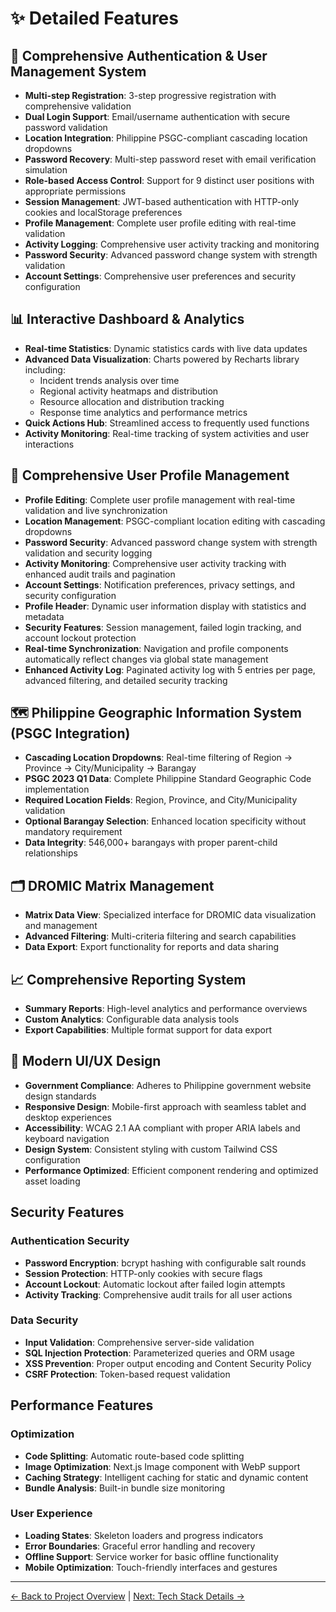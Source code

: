# ✨ Detailed Features

## 🔐 Comprehensive Authentication & User Management System
- **Multi-step Registration**: 3-step progressive registration with comprehensive validation
- **Dual Login Support**: Email/username authentication with secure password validation
- **Location Integration**: Philippine PSGC-compliant cascading location dropdowns
- **Password Recovery**: Multi-step password reset with email verification simulation
- **Role-based Access Control**: Support for 9 distinct user positions with appropriate permissions
- **Session Management**: JWT-based authentication with HTTP-only cookies and localStorage preferences
- **Profile Management**: Complete user profile editing with real-time validation
- **Activity Logging**: Comprehensive user activity tracking and monitoring
- **Password Security**: Advanced password change system with strength validation
- **Account Settings**: Comprehensive user preferences and security configuration

## 📊 Interactive Dashboard & Analytics
- **Real-time Statistics**: Dynamic statistics cards with live data updates
- **Advanced Data Visualization**: Charts powered by Recharts library including:
  - Incident trends analysis over time
  - Regional activity heatmaps and distribution
  - Resource allocation and distribution tracking
  - Response time analytics and performance metrics
- **Quick Actions Hub**: Streamlined access to frequently used functions
- **Activity Monitoring**: Real-time tracking of system activities and user interactions

## 👤 Comprehensive User Profile Management
- **Profile Editing**: Complete user profile management with real-time validation and live synchronization
- **Location Management**: PSGC-compliant location editing with cascading dropdowns
- **Password Security**: Advanced password change system with strength validation and security logging
- **Activity Monitoring**: Comprehensive user activity tracking with enhanced audit trails and pagination
- **Account Settings**: Notification preferences, privacy settings, and security configuration
- **Profile Header**: Dynamic user information display with statistics and metadata
- **Security Features**: Session management, failed login tracking, and account lockout protection
- **Real-time Synchronization**: Navigation and profile components automatically reflect changes via global state management
- **Enhanced Activity Log**: Paginated activity log with 5 entries per page, advanced filtering, and detailed security tracking

## 🗺️ Philippine Geographic Information System (PSGC Integration)
- **Cascading Location Dropdowns**: Real-time filtering of Region → Province → City/Municipality → Barangay
- **PSGC 2023 Q1 Data**: Complete Philippine Standard Geographic Code implementation
- **Required Location Fields**: Region, Province, and City/Municipality validation
- **Optional Barangay Selection**: Enhanced location specificity without mandatory requirement
- **Data Integrity**: 546,000+ barangays with proper parent-child relationships

## 🗂️ DROMIC Matrix Management
- **Matrix Data View**: Specialized interface for DROMIC data visualization and management
- **Advanced Filtering**: Multi-criteria filtering and search capabilities
- **Data Export**: Export functionality for reports and data sharing

## 📈 Comprehensive Reporting System
- **Summary Reports**: High-level analytics and performance overviews
- **Custom Analytics**: Configurable data analysis tools
- **Export Capabilities**: Multiple format support for data export

## 🎨 Modern UI/UX Design
- **Government Compliance**: Adheres to Philippine government website design standards
- **Responsive Design**: Mobile-first approach with seamless tablet and desktop experiences
- **Accessibility**: WCAG 2.1 AA compliant with proper ARIA labels and keyboard navigation
- **Design System**: Consistent styling with custom Tailwind CSS configuration
- **Performance Optimized**: Efficient component rendering and optimized asset loading

## Security Features

### Authentication Security
- **Password Encryption**: bcrypt hashing with configurable salt rounds
- **Session Protection**: HTTP-only cookies with secure flags
- **Account Lockout**: Automatic lockout after failed login attempts
- **Activity Tracking**: Comprehensive audit trails for all user actions

### Data Security
- **Input Validation**: Comprehensive server-side validation
- **SQL Injection Protection**: Parameterized queries and ORM usage
- **XSS Prevention**: Proper output encoding and Content Security Policy
- **CSRF Protection**: Token-based request validation

## Performance Features

### Optimization
- **Code Splitting**: Automatic route-based code splitting
- **Image Optimization**: Next.js Image component with WebP support
- **Caching Strategy**: Intelligent caching for static and dynamic content
- **Bundle Analysis**: Built-in bundle size monitoring

### User Experience
- **Loading States**: Skeleton loaders and progress indicators
- **Error Boundaries**: Graceful error handling and recovery
- **Offline Support**: Service worker for basic offline functionality
- **Mobile Optimization**: Touch-friendly interfaces and gestures

---

[← Back to Project Overview](PROJECT_OVERVIEW.md) | [Next: Tech Stack Details →](TECH_STACK_DETAILED.md)
